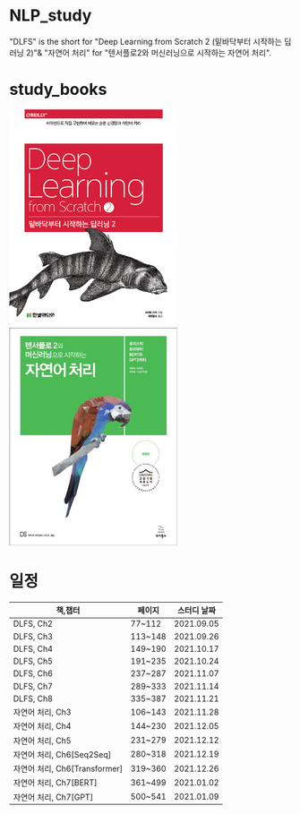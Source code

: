 # NLP_study
"DLFS" is the short for "Deep Learning from Scratch 2 (밑바닥부터 시작하는 딥러닝 2)"&amp; "자연어 처리" for "텐서플로2와 머신러닝으로 시작하는 자연어 처리".

# study_books

<img src="https://github.com/KimJinSungDataScientist/NLP_study/blob/master/deep-learning-from-scratch-2-master/cover.png" width="300"> <img src="https://github.com/KimJinSungDataScientist/NLP_study/blob/master/deep-learning-from-scratch-2-master/cover2.jpg" width="300">

# 일정

|책,챕터|페이지|스터디 날짜|
|------|---|---|
|DLFS, Ch2|77~112|2021.09.05|
|DLFS, Ch3|113~148|2021.09.26|
|DLFS, Ch4|149~190|2021.10.17|
|DLFS, Ch5|191~235|2021.10.24|
|DLFS, Ch6|237~287|2021.11.07|
|DLFS, Ch7|289~333|2021.11.14|
|DLFS, Ch8|335~387|2021.11.21|
|자연어 처리, Ch3|106~143|2021.11.28|
|자연어 처리, Ch4|144~230|2021.12.05|
|자연어 처리, Ch5|231~279|2021.12.12|
|자연어 처리, Ch6[Seq2Seq]|280~318|2021.12.19|
|자연어 처리, Ch6[Transformer]|319~360|2021.12.26|
|자연어 처리, Ch7[BERT]|361~499|2021.01.02|
|자연어 처리, Ch7[GPT]|500~541|2021.01.09|
